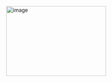 <img width="268" height="188" alt="image" src="https://github.com/user-attachments/assets/6fcb712a-31dd-443d-8b67-2cf7b4f676e4" />
